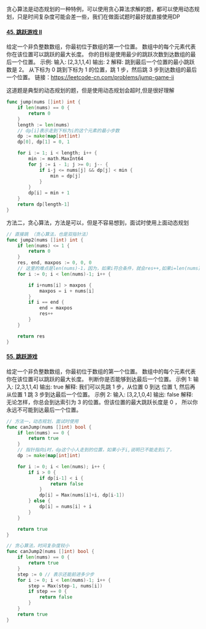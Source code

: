 贪心算法是动态规划的一种特例，可以使用贪心算法求解的题，都可以使用动态规划，只是时间复杂度可能会差一些，我们在做面试题时最好就直接使用DP

#### [45. 跳跃游戏 II](https://leetcode-cn.com/problems/jump-game-ii/)

给定一个非负整数数组，你最初位于数组的第一个位置。
数组中的每个元素代表你在该位置可以跳跃的最大长度。
你的目标是使用最少的跳跃次数到达数组的最后一个位置。
示例:
输入: [2,3,1,1,4]
输出: 2
解释: 跳到最后一个位置的最小跳跃数是 2。
     从下标为 0 跳到下标为 1 的位置，跳 1 步，然后跳 3 步到达数组的最后一个位置。
链接：https://leetcode-cn.com/problems/jump-game-ii

这道题是典型的动态规划的题，但是使用动态规划会超时,但是很好理解

```go
func jump(nums []int) int {
	if len(nums) == 0 {
		return 0
	}
	length := len(nums)
	// dp[i]表示走到下标为i的这个元素的最小步数
	dp := make(map[int]int)
	dp[0], dp[1] = 0, 1

	for i := 1; i < length; i++ {
		min := math.MaxInt64
		for j := i - 1; j >= 0; j-- {
			if i-j <= nums[j] && dp[j] < min {
				min = dp[j]
			}
		}
		dp[i] = min + 1
	}
	return dp[length-1]
}
```

方法二，贪心算法，方法是可以，但是不容易想到，面试时使用上面动态规划

```go
// 直接跳 （贪心算法，也是双指针法）
func jump2(nums []int) int {
	if len(nums) <= 1 {
		return 0
	}
	res, end, maxpos := 0, 0, 0
	// 这里的难点是len(nums)-1，因为，如果i符合条件，就会res++,如果i=len(nums)-1,就会出界,所有有关跳跃的问题，都是这样的
	for i := 0; i < len(nums)-1; i++ {

		if i+nums[i] > maxpos {
			maxpos = i + nums[i]
		}
		if i == end {
			end = maxpos
			res++
		}
	}

	return res
}
```



#### [55. 跳跃游戏](https://leetcode-cn.com/problems/jump-game/)

给定一个非负整数数组，你最初位于数组的第一个位置。
数组中的每个元素代表你在该位置可以跳跃的最大长度。
判断你是否能够到达最后一个位置。
示例 1:
输入: [2,3,1,1,4]
输出: true
解释: 我们可以先跳 1 步，从位置 0 到达 位置 1, 然后再从位置 1 跳 3 步到达最后一个位置。
示例 2:
输入: [3,2,1,0,4]
输出: false
解释: 无论怎样，你总会到达索引为 3 的位置。但该位置的最大跳跃长度是 0 ， 所以你永远不可能到达最后一个位置。

```go
// 方法一，动态规划，面试时使用
func canJump(nums []int) bool {
	if len(nums) == 0 {
		return true
	}
	// 指针指向i时，dp这个小人走到的位置，如果小于i,说明已不能走到i了，
	dp := make(map[int]int)

	for i := 0; i < len(nums); i++ {
		if i > 0 {
			if dp[i-1] < i {
				return false
			}
			dp[i] = Max(nums[i]+i, dp[i-1])
		} else {
			dp[i] = nums[i] + i
		}
	}

	return true
}

// 贪心算法，时间复杂度较小
func canJump2(nums []int) bool {
	if len(nums) == 0 {
		return true
	}
	step := 0 // 表示还能前进多少步
	for i := 0; i < len(nums)-1; i++ {
		step = Max(step-1, nums[i])
		if step == 0 {
			return false
		}
	}
	return true
}

```

